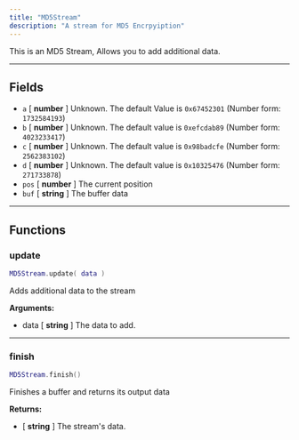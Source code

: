 ```yaml
---
title: "MD5Stream"
description: "A stream for MD5 Encrpyiption"
---
```


This is an MD5 Stream, Allows you to add additional data.

---

## Fields

- `a` [ **number** ] Unknown. The default Value is ` 0x67452301 ` (Number form: ` 1732584193 `)
- `b` [ **number** ] Unknown. The default value is ` 0xefcdab89 ` (Number form: ` 4023233417 `)
- `c` [ **number** ] Unknown. The default value is ` 0x98badcfe ` (Number form: ` 2562383102 `)
- `d` [ **number** ] Unknown. The default value is ` 0x10325476 ` (Number form: ` 271733878 `)
- `pos` [ **number** ] The current position
- `buf` [ **string** ] The buffer data

---

## Functions

### update

```lua
MD5Stream.update( data )
```

Adds additional data to the stream

**Arguments:**
- data [ **string** ] The data to add.

---

### finish

```lua
MD5Stream.finish()
```

Finishes a buffer and returns its output data

**Returns:**
- [ **string** ] The stream's data.
